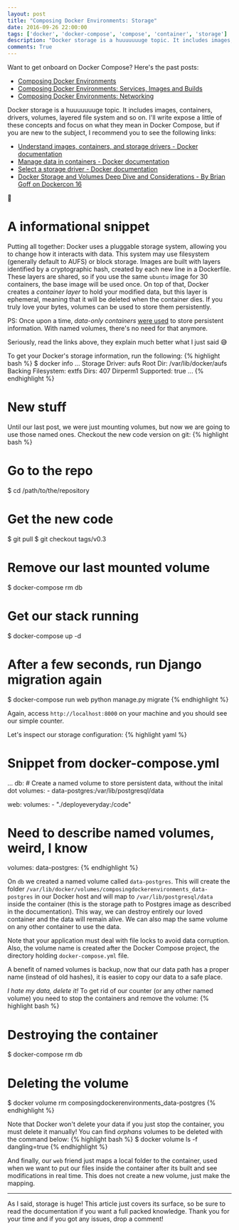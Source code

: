 ```yaml
---
layout: post
title: "Composing Docker Environments: Storage"
date: 2016-09-26 22:00:00
tags: ['docker', 'docker-compose', 'compose', 'container', 'storage']
description: "Docker storage is a huuuuuuuge topic. It includes images, containers, drivers, volumes, layered file system and so on. If you want to start mastering your data, this is the right place! :whale:"
comments: True
---
```


Want to get onboard on Docker Compose? Here's the past posts:

- [Composing Docker Environments](http://deployeveryday.com/2016/09/20/composing-docker-environments.html)
- [Composing Docker Environments: Services, Images and Builds](http://deployeveryday.com/2016/09/21/composing-docker-environments-services-images-builds.html) 
- [Composing Docker Environments: Networking](http://deployeveryday.com/2016/09/22/composing-docker-environments-networking.html)

Docker storage is a huuuuuuuge topic. It includes images, containers, drivers, volumes, layered file system and so on. I'll write expose a little of these concepts and focus on what they mean in Docker Compose, but if you are new to the subject, I recommend you to see the following links:

- [Understand images, containers, and storage drivers - Docker documentation](https://docs.docker.com/engine/userguide/storagedriver/imagesandcontainers/)
- [Manage data in containers - Docker documentation](https://docs.docker.com/engine/tutorials/dockervolumes/)
- [Select a storage driver - Docker documentation](https://docs.docker.com/engine/userguide/storagedriver/selectadriver/)
- [Docker Storage and Volumes Deep Dive and Considerations - By Brian Goff on Dockercon 16](https://www.youtube.com/watch?v=X_q2l8hotAc)

:whale:

# A informational snippet
Putting all together: Docker uses a pluggable storage system, allowing you to change how it interacts with data. This system may use filesystem (generally default to AUFS) or block storage. Images are built with layers identified by a cryptographic hash, created by each new line in a Dockerfile. These layers are shared, so if you use the same `ubuntu` image for 30 containers, the base image will be used once. On top of that, Docker creates a *container layer* to hold your modified data, but this layer is ephemeral, meaning that it will be deleted when the container dies. If you truly love your bytes, volumes can be used to store them persistently. 

PS: Once upon a time, *data-only containers* [were used](https://github.com/docker/docker/issues/17798) to store persistent information. With named volumes, there's no need for that anymore.

Seriously, read the links above, they explain much better what I just said :sweat_smile:

To get your Docker's storage information, run the following:
{% highlight bash %}
$ docker info
...
Storage Driver: aufs
 Root Dir: /var/lib/docker/aufs
 Backing Filesystem: extfs
 Dirs: 407
 Dirperm1 Supported: true
...
{% endhighlight %}

# New stuff
Until our last post, we were just mounting volumes, but now we are going to use those named ones. Checkout the new code version on git:
{% highlight bash %}
# Go to the repo
$ cd /path/to/the/repository
# Get the new code
$ git pull
$ git checkout tags/v0.3
# Remove our last mounted volume
$ docker-compose rm db
# Get our stack running 
$ docker-compose up -d
# After a few seconds, run Django migration again
$ docker-compose run web python manage.py migrate
{% endhighlight %}

Again, access `http://localhost:8000` on your machine and you should see our simple counter.

Let's inspect our storage configuration:
{% highlight yaml %}
# Snippet from docker-compose.yml
...
  db:
    # Create a named volume to store persistent data, without the inital dot
    volumes:
      - data-postgres:/var/lib/postgresql/data

  web:
    volumes:
      - "./deployeveryday:/code"

# Need to describe named volumes, weird, I know
volumes:
  data-postgres:
{% endhighlight %}

On `db` we created a named volume called `data-postgres`. This will create the folder `/var/lib/docker/volumes/composingdockerenvironments_data-postgres` in our Docker host and will map to `/var/lib/postgresql/data` inside the container (this is the storage path to Postgres image as described in the documentation). This way, we can destroy entirely our loved container and the data will remain alive. We can also map the same volume on any other container to use the data.     

Note that your application must deal with file locks to avoid data corruption. Also, the volume name is created after the Docker Compose project, the directory holding `docker-compose.yml` file.

A benefit of named volumes is backup, now that our data path has a proper name (instead of old hashes), it is easier to copy our data to a safe place.

*I hate my data, delete it!* To get rid of our counter (or any other named volume) you need to stop the containers and remove the volume:
{% highlight bash %}
# Destroying the container
$ docker-compose rm db
# Deleting the volume
$ docker volume rm composingdockerenvironments_data-postgres
{% endhighlight %}

Note that Docker won't delete your data if you just stop the container, you must delete it manually! You can find *orphans* volumes to be deleted with the command below:
{% highlight bash %}
$ docker volume ls -f dangling=true
{% endhighlight %}

And finally, our `web` friend just maps a local folder to the container, used when we want to put our files inside the container after its built and see modifications in real time. This does not create a new volume, just make the mapping.

---

As I said, storage is huge! This article just covers its surface, so be sure to read the documentation if you want a full packed knowledge. Thank you for your time and if you got any issues, drop a comment!
